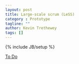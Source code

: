 ```yaml
---
layout: post
title: Large-scale scrum (LeSS)
category : Prototype
tagline: ""
author: Kevin Trethewey
tags: []
---
```

{% include JB/setup %}

[To Do](/Explanation/TODO)